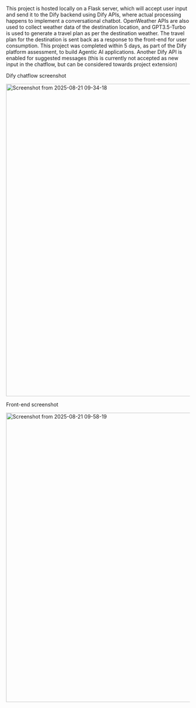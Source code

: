 
This project is hosted locally on a Flask server, which will accept user input and send it to the Dify backend using Dify APIs, where actual processing happens to implement a conversational chatbot. OpenWeather APIs are also used to collect weather data of the destination location, and GPT3.5-Turbo is used to generate a travel plan as per the destination weather. The travel plan for the destination is sent back as a response to the front-end for user consumption. This project was completed within 5 days, as part of the Dify platform assessment, to build Agentic AI applications. Another Dify API is enabled for suggested messages (this is currently not accepted as new input in the chatflow, but can be considered towards project extension)

Dify chatflow screenshot

<img width="1829" height="855" alt="Screenshot from 2025-08-21 09-34-18" src="https://github.com/user-attachments/assets/50f23531-7acd-4ac9-985a-c8362a98fd6d" />


Front-end screenshot

<img width="1839" height="792" alt="Screenshot from 2025-08-21 09-58-19" src="https://github.com/user-attachments/assets/faf71870-ac41-4fe5-831c-ce690ddb0ae8" />
